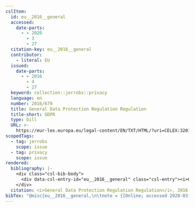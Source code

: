 ```yaml
---
cslItem:
  id: eu__2016__general
  accessed:
    date-parts:
      - - 2020
        - 3
        - 27
  citation-key: eu__2016__general
  contributor:
    - literal: EU
  issued:
    date-parts:
      - - 2016
        - 4
        - 27
  keyword: collection::jerrobs::privacy
  language: en
  number: 2016/679
  title: General Data Protection Regulation Regulation
  title-short: GDPR
  type: bill
  URL: >-
    https://eur-lex.europa.eu/legal-content/EN/TXT/HTML/?uri=CELEX:32016R0679&from=DE
scopedTags:
  - tag: jerrobs
    scope: issue
  - tag: privacy
    scope: issue
rendered:
  bibliography: |-
    <div class="csl-bib-body">
      <div data-csl-entry-id="eu__2016__general" class="csl-entry"><i>General Data Protection Regulation Regulation</i> 2016. Available at: https://eur-lex.europa.eu/legal-content/EN/TXT/HTML/?uri=CELEX:32016R0679&#38;from=DE (Accessed: March 27, 2020).</div>
    </div>
  citation: <i>General Data Protection Regulation Regulation</i>, 2016
bibTex: "@misc{eu__2016__general,\n\tnote = {[Online; accessed 2020-03-27]},\n\tyear = {2016},\n\tmonth = {apr 27},\n\ttitle = {General {Data} {Protection} {Regulation} {Regulation}},\n\thowpublished = {https://eur-lex.europa.eu/legal-content/EN/TXT/HTML/?uri=CELEX:32016R0679&from=DE},\n}\n\n"
---
```

